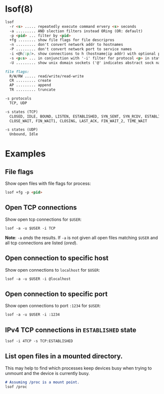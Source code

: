 # lsof(8)

```markdown
lsof
  -r <s> ..... repeatedly execute command ervery <s> seconds
  -a ......... AND slection filters instead ORing (OR: default)
  -p <pid> ... filter by <pid>
  +fg ........ show file flags for file descripros
  -n ......... don't convert network addr to hostnames
  -P ......... don't convert network port to service names
  -i <@h[:p]>. show connections to h (hostname|ip addr) with optional port p
  -s <p:s> ... in conjunction with '-i' filter for protocol <p> in state <s>
  -U ......... show unix domain sockets ('@' indicates abstract sock name, see unix(7))
```

```markdown
file flags:
  R/W/RW ..... read/write/read-write
  CR ......... create
  AP ......... append
  TR ......... truncate
```

```markdown
-s protocols
  TCP, UDP

-s states (TCP)
  CLOSED, IDLE, BOUND, LISTEN, ESTABLISHED, SYN_SENT, SYN_RCDV, ESTABLISHED,
  CLOSE_WAIT, FIN_WAIT1, CLOSING, LAST_ACK, FIN_WAIT_2, TIME_WAIT

-s states (UDP)
  Unbound, Idle
```

# Examples

## File flags
Show open files with file flags for process:
```markdown
lsof +fg -p <pid>
```

## Open TCP connections
Show open tcp connections for `$USER`:
```markdown
lsof -a -u $USER -i TCP
```
**Note**: `-a` _ands_ the results. If `-a` is not given all open files matching
`$USER` and all tcp connections are listed (_ored_).

## Open connection to specific host
Show open connections to `localhost` for `$USER`:
```markdown
lsof -a -u $USER -i @localhost
```

## Open connection to specific port
Show open connections to port `:1234` for `$USER`:
```markdown
lsof -a -u $USER -i :1234
```

## IPv4 TCP connections in `ESTABLISHED` state
```markdown
lsof -i 4TCP -s TCP:ESTABLISHED
```
## List open files in a mounted directory.
This may help to find which processes keep devices busy when trying to unmount
and the device is currently busy.
```markdown
# Assuming /proc is a mount point.
lsof /proc
```
